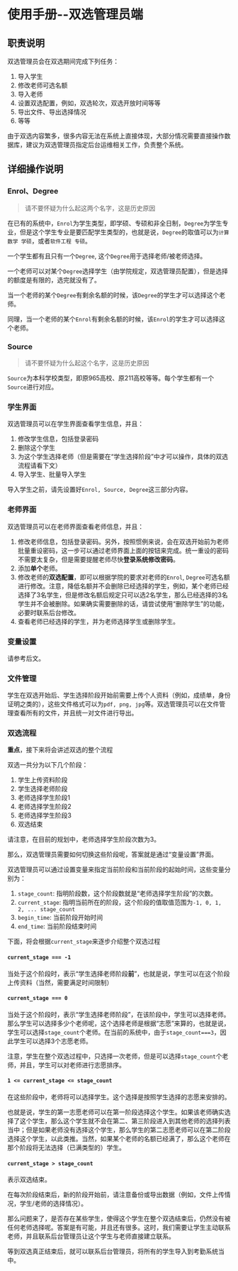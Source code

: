 # 使用手册--双选管理员端

## 职责说明

双选管理员会在双选期间完成下列任务：
1. 导入学生
2. 修改老师可选名额
3. 导入老师
4. 设置双选配置，例如，双选轮次，双选开放时间等等
5. 导出文件、导出选择情况
6. 等等

由于双选内容繁多，很多内容无法在系统上直接体现，大部分情况需要直接操作数据库，建议为双选管理员指定后台运维相关工作，负责整个系统。

## 详细操作说明

### Enrol、Degree
> 请不要怀疑为什么起这两个名字，这是历史原因

在已有的系统中，``Enrol``为学生类型，即学硕、专硕和非全日制，``Degree``为学生专业，但是这个学生专业是要匹配学生类型的，也就是说，``Degree``的取值可以为``计算数学 学硕``，或者``软件工程 专硕``。

一个学生都有且只有一个``Degree``, 这个``Degree``用于选择老师/被老师选择。

一个老师可以对某个``Degree``选择学生（由学院规定，双选管理员配置），但是选择的额度是有限的，选完就没有了。

当一个老师的某个``Degree``有剩余名额的时候，该``Degree``的学生才可以选择这个老师。

同理，当一个老师的某个``Enrol``有剩余名额的时候，该``Enrol``的学生才可以选择这个老师。

### Source

> 请不要怀疑为什么起这个名字，这是历史原因

``Source``为本科学校类型，即原965高校、原211高校等等。每个学生都有一个``Source``进行对应。

### 学生界面

双选管理员可以在学生界面查看学生信息，并且：
1. 修改学生信息，包括登录密码
2. 删除这个学生
3. 为这个学生选择老师（但是需要在“学生选择阶段”中才可以操作，具体的双选流程请看下文）
4. 导入学生、批量导入学生

导入学生之前，请先设置好``Enrol, Source, Degree``这三部分内容。

### 老师界面

双选管理员可以在老师界面查看老师信息，并且：
1. 修改老师信息，包括登录密码。另外，按照惯例来说，会在双选开始前为老师批量重设密码，这一步可以通过老师界面上面的按钮来完成。统一重设的密码不需要太复杂，但是需要提醒老师尽快**登录系统修改密码**。
2. 添加**单个**老师。
3. 修改老师的**双选配置**，即可以根据学院的要求对老师的``Enrol``, ``Degree``可选名额进行修改。注意，降低名额并不会删除已经选择的学生，例如，某个老师已经选择了3名学生，但是修改名额后规定只可以选2名学生，那么已经选择的3名学生并不会被删除。如果确实需要删除的话，请尝试使用“删除学生”的功能，必要时联系后台修改。
4. 查看老师已经选择的学生，并为老师选择学生或删除学生。

### 变量设置

请参考后文。

### 文件管理

学生在双选开始后、学生选择阶段开始前需要上传个人资料（例如，成绩单，身份证明之类的），这些文件格式可以为``pdf, png, jpg``等。双选管理员可以在文件管理查看所有的文件，并且统一对文件进行导出。


### 双选流程

**重点**，接下来将会讲述双选的整个流程

双选一共分为以下几个阶段：
1. 学生上传资料阶段
2. 学生选择老师阶段
3. 老师选择学生阶段1
4. 老师选择学生阶段2
5. 老师选择学生阶段3
6. 双选结束

请注意，在目前的规划中，老师选择学生阶段次数为3。

那么，双选管理员需要如何切换这些阶段呢，答案就是通过“变量设置”界面。

双选管理员可以通过设置变量来指定当前阶段和当前阶段的起始时间，这些变量分别为：
1. ``stage_count``: 指明阶段数，这个阶段数就是“老师选择学生阶段”的次数。
2. ``current_stage``: 指明当前所在的阶段，这个阶段的值取值范围为``-1, 0, 1, 2, ... stage_count``
3. ``begin_time``: 当前阶段开始时间
4. ``end_time``: 当前阶段结束时间

下面，将会根据``current_stage``来逐步介绍整个双选过程

#### ``current_stage === -1``
当处于这个阶段时，表示“学生选择老师阶段**前**”，也就是说，学生可以在这个阶段上传资料（当然，需要满足时间限制）

#### ``current_stage === 0``
当处于这个阶段时，表示“学生选择老师阶段”，在该阶段中，学生可以选择老师。那么学生可以选择多少个老师呢，这个选择老师是根据“志愿”来算的，也就是说，学生可以选择``stage_count``个老师。在当前的系统中，由于``stage_count===3``，因此学生可以选择3个志愿老师。

注意，学生在整个双选过程中，只选择一次老师，但是可以选择``stage_count``个老师，并且，学生可以对老师进行志愿排序。

#### ``1 <= current_stage <= stage_count``
在这些阶段中，老师将可以选择学生。这个选择是按照学生选择的志愿来安排的。

也就是说，学生的第一志愿老师可以在第一阶段选择这个学生。如果该老师确实选择了这个学生，那么这个学生就不会在第二、第三阶段进入到其他老师的选择列表当中；但是如果老师没有选择这个学生，那么学生的第二志愿老师可以在第二阶段选择这个学生，以此类推。当然，如果某个老师的名额已经满了，那么这个老师在那个阶段将无法选择（已满类型的）学生。

#### ``current_stage > stage_count``
表示双选结束。

在每次阶段结束后，新的阶段开始前，请注意备份或导出数据（例如，文件上传情况，学生/老师的选择情况）。

那么问题来了，是否存在某些学生，使得这个学生在整个双选结束后，仍然没有被任何老师选择呢。答案是有可能，并且还有很多。这时，我们需要让学生主动联系老师，并且联系后台管理员让这个学生与老师直接建立联系。

等到双选真正结束后，就可以联系后台管理员，将所有的学生导入到考勤系统当中。